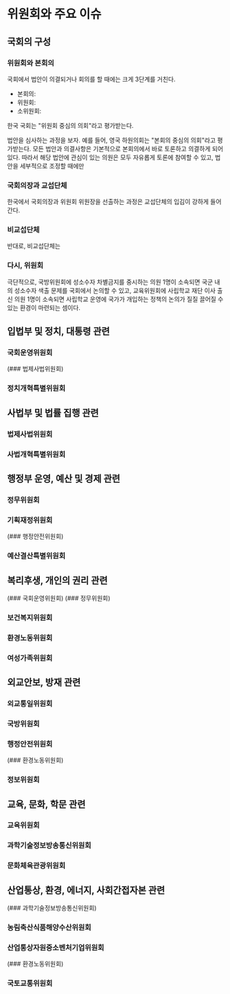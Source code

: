 # 위원회와 주요 이슈

## 국회의 구성
### 위원회와 본회의
국회에서 법안이 의결되거나 회의를 할 때에는 크게 3단계를 거친다.

- 본회의: 
- 위원회: 
- 소위원회: 

한국 국회는 "위원회 중심의 의회"라고 평가받는다. 

법안을 심사하는 과정을 보자. 
예를 들어, 영국 하원의회는 "본회의 중심의 의회"라고 평가받는다. 모든 법안과 의결사항은 기본적으로 본회의에서 바로 토론하고 의결하게 되어 있다. 따라서 해당 법안에 관심이 있는 의원은 모두 자유롭게 토론에 참여할 수 있고, 법안을 세부적으로 조정할 때에만 

### 국회의장과 교섭단체
한국에서 국회의장과 위원회 위원장을 선출하는 과정은 교섭단체의 입김이 강하게 들어간다. 

### 비교섭단체
반대로, 비교섭단체는 

### 다시, 위원회
극단적으로, 국방위원회에 성소수자 차별금지를 중시하는 의원 1명이 소속되면 국군 내의 성소수자 색출 문제를 국회에서 논의할 수 있고, 교육위원회에 사립학교 재단 이사 출신 의원 1명이 소속되면 사립학교 운영에 국가가 개입하는 정책의 논의가 질질 끌어질 수 있는 환경이 마련되는 셈이다.

## 입법부 및 정치, 대통령 관련
### 국회운영위원회
(### 법제사법위원회)
### 정치개혁특별위원회

## 사법부 및 법률 집행 관련
### 법제사법위원회
### 사법개혁특별위원회

## 행정부 운영, 예산 및 경제 관련
### 정무위원회
### 기획재정위원회
(### 행정안전위원회)
### 예산결산특별위원회

## 복리후생, 개인의 권리 관련
(### 국회운영위원회)
(### 정무위원회)
### 보건복지위원회
### 환경노동위원회
### 여성가족위원회

## 외교안보, 방재 관련
### 외교통일위원회
### 국방위원회
### 행정안전위원회
(### 환경노동위원회)
### 정보위원회

## 교육, 문화, 학문 관련
### 교육위원회
### 과학기술정보방송통신위원회
### 문화체육관광위원회

## 산업통상, 환경, 에너지, 사회간접자본 관련
(### 과학기술정보방송통신위원회)
### 농림축산식품해양수산위원회
### 산업통상자원중소벤처기업위원회
(### 환경노동위원회)
### 국토교통위원회